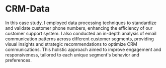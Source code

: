 # CRM-Data

In this case study, I employed data processing techniques to standardize and validate customer phone numbers, enhancing the efficiency of our customer support system. I also conducted an in-depth analysis of email communication patterns across different customer segments, providing visual insights and strategic recommendations to optimize CRM communications. This holistic approach aimed to improve engagement and responsiveness, tailored to each unique segment's behavior and preferences.
